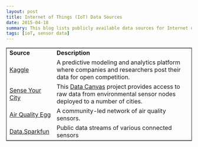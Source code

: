 ```yaml
---
layout: post
title: Internet of Things (IoT) Data Sources
date: 2015-04-18
summary: This blog lists publicly available data sources for Internet of Things
tags: [ioT, sensor data]
---
```


<table border="2" cellspacing="0" cellpadding="6" rules="groups" frame="hsides">


<colgroup>
<col  class="left" />

<col  class="left" />
</colgroup>
<tbody>
<tr>
<td class="left"><b>Source</b></td>
<td class="left"><b>Description</b></td>
</tr>

<tr>
<td class="left"><a href="http://www.kaggle.com/competitions">Kaggle</a></td>
<td class="left">A predictive modeling and analytics platform where companies and researchers post their data for open competition.</td>
</tr>

<tr>
<td class="left"><a href="http://map.datacanvas.org/">Sense Your City</a></td>
<td class="left">This <a href="http://datacanvas.org/">Data Canvas</a> project provides access to raw data from environmental sensor nodes deployed to a number of cities.</td>
</tr>

<tr>
<td class="left"><a href="http://airqualityegg.com/">Air Quality Egg</a></td>
<td class="left">A community-led network of air quality sensors.</td>
</tr>

<tr>
<td class="left"><a href="https://data.sparkfun.com/streams/">Data.Sparkfun</a></td>
<td class="left">Public data streams of various connected sensors</td>
</tr>
</tbody>
</table>
